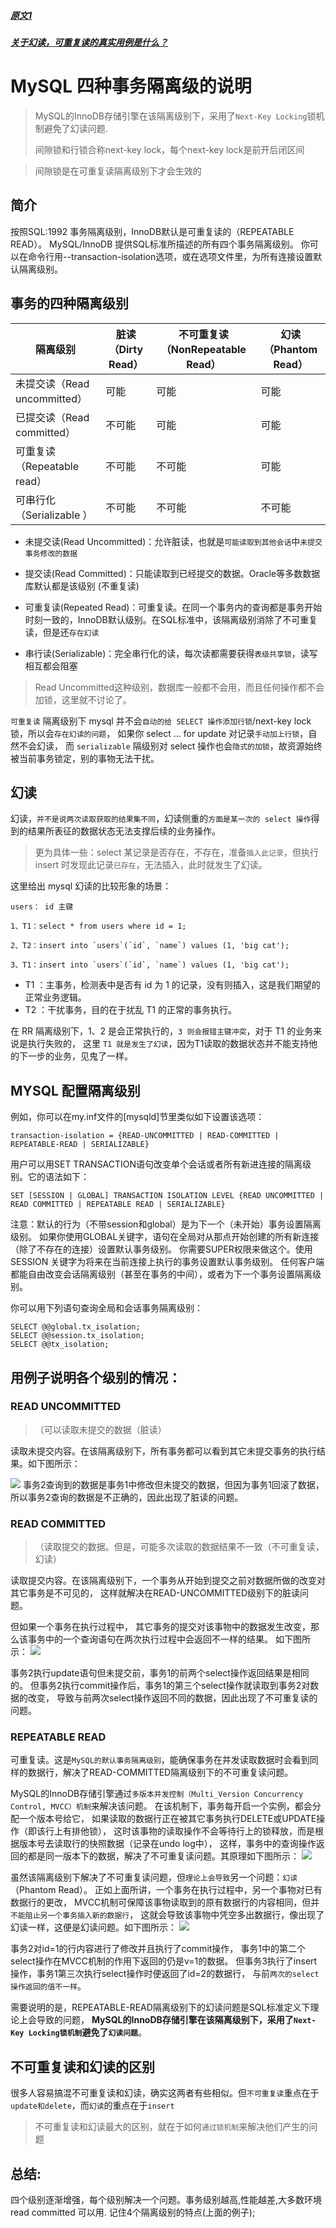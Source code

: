 
##### [原文1](https://www.cnblogs.com/zhoujinyi/p/3437475.html)

##### [关于幻读，可重复读的真实用例是什么？](https://www.zhihu.com/question/47007926)

# MySQL 四种事务隔离级的说明

> MySQL的InnoDB存储引擎在该隔离级别下，采用了`Next-Key Locking`锁机制避免了幻读问题.
>
> 间隙锁和行锁合称next-key lock，每个next-key lock是前开后闭区间

> 间隙锁是在可重复读隔离级别下才会生效的

## 简介

按照SQL:1992 事务隔离级别，InnoDB默认是可重复读的（REPEATABLE READ）。
MySQL/InnoDB 提供SQL标准所描述的所有四个事务隔离级别。
你可以在命令行用--transaction-isolation选项，或在选项文件里，为所有连接设置默认隔离级别。


## 事务的四种隔离级别

隔离级别         |  脏读（Dirty Read）|  不可重复读（NonRepeatable Read）  |    幻读（Phantom Read）
|---|---|---|--- 
未提交读（Read uncommitted）|  可能   |  可能  |    可能
已提交读（Read committed）  |  不可能 | 可能   |    可能
可重复读（Repeatable read） |  不可能 | 不可能  |  可能
可串行化（Serializable ）   |  不可能 | 不可能  |  不可能

- 未提交读(Read Uncommitted)：允许脏读，也就是`可能读取到其他会话`中`未提交事务修改的数据`

- 提交读(Read Committed)：只能读取到已经提交的数据。Oracle等多数数据库默认都是该级别 (不重复读)

- 可重复读(Repeated Read)：可重复读。在同一个事务内的查询都是事务开始时刻一致的，InnoDB默认级别。在SQL标准中，该隔离级别消除了不可重复读，但是还`存在幻读`

- 串行读(Serializable)：完全串行化的读，每次读都需要获得`表级共享锁`，读写相互都会阻塞


> Read Uncommitted这种级别，数据库一般都不会用，而且任何操作都不会加锁，这里就不讨论了。

`可重复读` 隔离级别下 mysql 并不会`自动的给 SELECT 操作添加行锁`/next-key lock锁，所以会`存在幻读的问题`，
如果你 select ... for update 对记录`手动加上行锁`，自然不会幻读， 
而 `serializable` 隔级别对 select 操作也会`隐式的加锁`，故资源始终被当前事务锁定，别的事物无法干扰。


## 幻读

幻读，`并不是说两次读取获取的结果集不同`，幻读侧重的`方面是某一次的 select 操作`得到的结果所表征的数据状态无法支撑后续的业务操作。
> 更为具体一些：select 某记录是否存在，不存在，准备`插入此记录`，但执行 insert 时发现此记录`已存在`，无法插入，此时就发生了幻读。

这里给出 mysql 幻读的比较形象的场景：
```
users： id 主键

1、T1：select * from users where id = 1;

2、T2：insert into `users`(`id`, `name`) values (1, 'big cat');

3、T1：insert into `users`(`id`, `name`) values (1, 'big cat');
```
- T1 ：主事务，检测表中是否有 id 为 1 的记录，没有则插入，这是我们期望的正常业务逻辑。
- T2 ：干扰事务，目的在于扰乱 T1 的正常的事务执行。

在 RR 隔离级别下，1、2 是会正常执行的，`3 则会报错主键冲突`，对于 T1 的业务来说是执行失败的，
这里 `T1 就是发生了幻读`，因为T1读取的数据状态并不能支持他的下一步的业务，见鬼了一样。

## MYSQL 配置隔离级别

例如，你可以在my.inf文件的[mysqld]节里类似如下设置该选项：
```mysql
transaction-isolation = {READ-UNCOMMITTED | READ-COMMITTED | REPEATABLE-READ | SERIALIZABLE}
```
用户可以用SET TRANSACTION语句改变单个会话或者所有新进连接的隔离级别。它的语法如下：

```mysql
SET [SESSION | GLOBAL] TRANSACTION ISOLATION LEVEL {READ UNCOMMITTED | READ COMMITTED | REPEATABLE READ | SERIALIZABLE}
```
注意：默认的行为（不带session和global）是为下一个（未开始）事务设置隔离级别。
如果你使用GLOBAL关键字，语句在全局对从那点开始创建的所有新连接（除了不存在的连接）设置默认事务级别。
你需要SUPER权限来做这个。使用SESSION 关键字为将来在当前连接上执行的事务设置默认事务级别。 
任何客户端都能自由改变会话隔离级别（甚至在事务的中间），或者为下一个事务设置隔离级别。 

你可以用下列语句查询全局和会话事务隔离级别：

```mysql
SELECT @@global.tx_isolation;
SELECT @@session.tx_isolation;
SELECT @@tx_isolation;
```

## 用例子说明各个级别的情况：

### READ UNCOMMITTED
> （可以读取未提交的数据（脏读）

读取未提交内容。在该隔离级别下，所有事务都可以看到其它未提交事务的执行结果。如下图所示： 
 
![](../../images/mysql/transaction/READ_UNCOMMITTED.jpg) 
事务2查询到的数据是事务1中修改但未提交的数据，但因为事务1回滚了数据，
所以事务2查询的数据是不正确的，因此出现了脏读的问题。

### READ COMMITTED
> （读取提交的数据。但是，可能多次读取的数据结果不一致（不可重复读，幻读）

读取提交内容。在该隔离级别下，一个事务从开始到提交之前对数据所做的改变对其它事务是不可见的，
这样就解决在READ-UNCOMMITTED级别下的脏读问题。

但如果一个事务在执行过程中，
其它事务的提交对该事物中的数据发生改变，那么该事务中的一个查询语句在两次执行过程中会返回不一样的结果。
如下图所示： 
![](../../images/mysql/transaction/READ_COMMITTED.jpg)
 
事务2执行update语句但未提交前，事务1的前两个select操作返回结果是相同的。
但事务2执行commit操作后，事务1的第三个select操作就读取到事务2对数据的改变，
导致与前两次select操作返回不同的数据，因此出现了不可重复读的问题。

### REPEATABLE READ

可重复读。这是`MySQL的默认事务隔离级别`，能确保事务在并发读取数据时会看到同样的数据行，解决了READ-COMMITTED隔离级别下的不可重复读问题。

MySQL的InnoDB存储引擎通过`多版本并发控制（Multi_Version Concurrency Control, MVCC）机制`来解决该问题。
在该机制下，事务每开启一个实例，都会分配一个版本号给它，
如果读取的数据行正在被其它事务执行DELETE或UPDATE操作（即该行上有排他锁），
这时该事物的读取操作不会等待行上的锁释放，而是根据版本号去读取行的快照数据（记录在undo log中），
这样，事务中的查询操作返回的都是同一版本下的数据，解决了不可重复读问题。其原理如下图所示： 
![](../../images/mysql/transaction/REPEATABLE_READ.jpg)

虽然该隔离级别下解决了不可重复读问题，但`理论上会导致`另一个问题：`幻读`（Phantom Read）。
正如上面所讲，一个事务在执行过程中，另一个事物对已有数据行的更改，
MVCC机制可保障该事物读取到的原有数据行的内容相同，但并`不能阻止另一个事务插入新的数据行`，
这就会导致该事物中凭空多出数据行，像出现了幻读一样，这便是幻读问题。如下图所示： 
![](../../images/mysql/transaction/Phantom_Read.jpg)

事务2对id=1的行内容进行了修改并且执行了commit操作，
事务1中的第二个select操作在MVCC机制的作用下返回的仍是v=1的数据。
但事务3执行了insert操作，事务1第三次执行select操作时便返回了id=2的数据行，
与前`两次的select操作返回的值不一样`。

需要说明的是，REPEATABLE-READ隔离级别下的幻读问题是SQL标准定义下理论上会导致的问题，
**MySQL的InnoDB存储引擎在该隔离级别下，采用了`Next-Key Locking锁机制`避免了`幻读问题`**。

## 不可重复读和幻读的区别
很多人容易搞混不可重复读和幻读，确实这两者有些相似。但`不可重复读`重点在于`update和delete`，而`幻读`的重点在于`insert`

> 不可重复读和幻读最大的区别，就在于如何`通过锁机制`来解决他们产生的问题

## 总结:

四个级别逐渐增强，每个级别解决一个问题。事务级别越高,性能越差,大多数环境read committed 可以用.
记住4个隔离级别的特点(上面的例子);